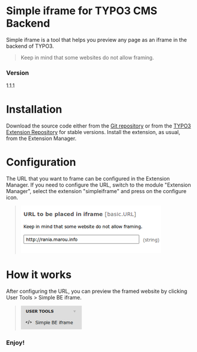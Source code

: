# Simple iframe for TYPO3 CMS Backend

Simple iframe is a tool that helps you preview any page as an iframe in the backend of TYPO3.
> Keep in mind that some websites do not allow framing.

### Version
1.1.1

# Installation
Download the source code either from the [Git repository](https://github.com/rania-marou/simpleiframe) or from the [TYPO3 Extension Repository](http://typo3.org/extensions/repository/view/simpleiframe) for stable versions. Install the extension, as usual, from the Extension Manager.

# Configuration
The URL that you want to frame can be configured in the Extension Manager. If you need to configure the URL, switch to the module "Extension Manager", select the extension "simpleiframe" and press on the configure icon.

> ![alternativetext](https://raw.githubusercontent.com/rania-marou/simpleiframe/4dca2b3193ae3a193548e363d0626925eb548241/Resources/Public/Icons/simpleiframe_em.png)

# How it works
After configuring the URL, you can preview the framed website by clicking User Tools > Simple BE iframe.

> ![alternativetext](https://raw.githubusercontent.com/rania-marou/simpleiframe/4dca2b3193ae3a193548e363d0626925eb548241/Resources/Public/Icons/simpleiframe_ut.png)

### Enjoy!